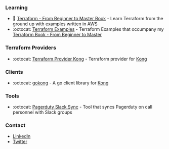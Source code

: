 

### Learning
- 📖 [Terraform - From Beginner to Master Book](https://leanpub.com/terraform-from-beginner-to-master) - Learn Terraform from the ground up with examples written in AWS
- :octocat: [Terraform Examples](https://github.com/kevholditch/terraform-beginner-to-master-examples) - Terraform Examples that occumpany my [Terraform Book - From Beginner to Master](https://leanpub.com/terraform-from-beginner-to-master)

### Terraform Providers
- :octocat: [Terraform Provider Kong](https://github.com/kevholditch/terraform-provider-kong) - Terraform provider for [Kong](https://konghq.com/kong/)

### Clients
- :octocat: [gokong](https://github.com/kevholditch/gokong) - A go client library for [Kong](https://konghq.com/kong/)

### Tools
- :octocat: [Pagerduty Slack Sync](https://github.com/kevholditch/go-pagerduty-slack-sync) - Tool that syncs Pagerduty on call personnel with Slack groups

### Contact
- [LinkedIn](https://www.linkedin.com/in/kevholditch/)
- [Twitter](https://twitter.com/kevholditch)
